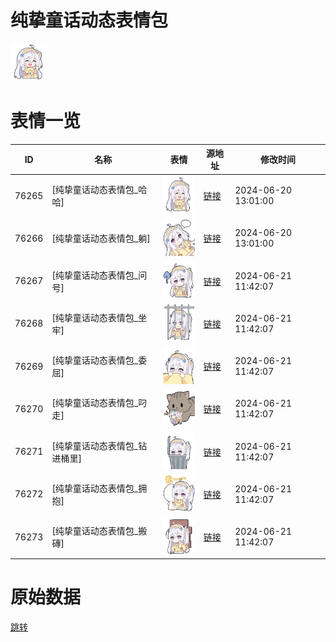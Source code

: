 # 纯挚童话动态表情包

<img src="./cover.png" height="60" alt="cover" />

# 表情一览

|ID|名称|表情|源地址|修改时间|
|----|----|----|----|----|
|76265|[纯挚童话动态表情包_哈哈]|<img src="./pic/076265_%5B纯挚童话动态表情包_哈哈%5D.gif" height="60" alt="哈哈"/>|[链接](https://i0.hdslb.com/bfs/emote/ca3f3eeb32f14f86595d222c49239525b770577b.gif)|2024-06-20 13:01:00|
|76266|[纯挚童话动态表情包_躺]|<img src="./pic/076266_%5B纯挚童话动态表情包_躺%5D.gif" height="60" alt="躺"/>|[链接](https://i0.hdslb.com/bfs/emote/9083dfa7984c03b24856888925c394c2178c7834.gif)|2024-06-20 13:01:00|
|76267|[纯挚童话动态表情包_问号]|<img src="./pic/076267_%5B纯挚童话动态表情包_问号%5D.gif" height="60" alt="问号"/>|[链接](https://i0.hdslb.com/bfs/emote/e3fbe1d8d8fc282f5880552869520149430258b5.gif)|2024-06-21 11:42:07|
|76268|[纯挚童话动态表情包_坐牢]|<img src="./pic/076268_%5B纯挚童话动态表情包_坐牢%5D.gif" height="60" alt="坐牢"/>|[链接](https://i0.hdslb.com/bfs/emote/761f53b42070eca2004c8ae9bdc41cf7e218b90d.gif)|2024-06-21 11:42:07|
|76269|[纯挚童话动态表情包_委屈]|<img src="./pic/076269_%5B纯挚童话动态表情包_委屈%5D.gif" height="60" alt="委屈"/>|[链接](https://i0.hdslb.com/bfs/emote/1f98869749ac1603fd3b954879f7cefc64073eeb.gif)|2024-06-21 11:42:07|
|76270|[纯挚童话动态表情包_叼走]|<img src="./pic/076270_%5B纯挚童话动态表情包_叼走%5D.gif" height="60" alt="叼走"/>|[链接](https://i0.hdslb.com/bfs/emote/d8afd361077314498b13ce16bd4a4052cb464401.gif)|2024-06-21 11:42:07|
|76271|[纯挚童话动态表情包_钻进桶里]|<img src="./pic/076271_%5B纯挚童话动态表情包_钻进桶里%5D.gif" height="60" alt="钻进桶里"/>|[链接](https://i0.hdslb.com/bfs/emote/e82f937437b4432fd672ee75cca10913da972741.gif)|2024-06-21 11:42:07|
|76272|[纯挚童话动态表情包_拥抱]|<img src="./pic/076272_%5B纯挚童话动态表情包_拥抱%5D.gif" height="60" alt="拥抱"/>|[链接](https://i0.hdslb.com/bfs/emote/b5adfcd0e0889e4279df616343c698c86bec4367.gif)|2024-06-21 11:42:07|
|76273|[纯挚童话动态表情包_搬磚]|<img src="./pic/076273_%5B纯挚童话动态表情包_搬磚%5D.gif" height="60" alt="搬磚"/>|[链接](https://i0.hdslb.com/bfs/emote/3eb4d4c900987b8ed3b4c66a96784c9b7a061e89.gif)|2024-06-21 11:42:07|

# 原始数据

[跳转](./raw.json)

